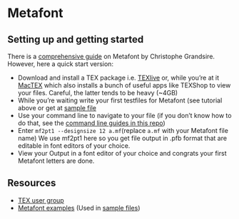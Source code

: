 # Metafont

## Setting up and getting started

There is a [comprehensive guide](http://metafont.tutorial.free.fr/downloads/mftut.pdf) on Metafont by Christophe Grandsire. However, here a quick start version:

- Download and install a TEX package i.e. [TEXlive](https://tug.org/texlive/acquire-netinstall.html) or, while you’re at it [MacTEX](https://www.tug.org/mactex/mactex-download.html) which also installs a bunch of useful apps like TEXShop to view your files. Careful, the latter tends to be heavy (~4GB)
- While you’re waiting write your first testfiles for Metafont (see tutorial above or get at [sample file](./metafont-samples) 
- Use your command line to navigate to your file (if you don’t know how to do that, see the [command line guides in this repo](../README.md#command-line))
- Enter ```mf2pt1 --designsize 12 a.mf```(replace ```a.mf``` with your Metafont file name) We use mf2pt1 here so you get file output in .pfb format that are editable in font editors of your choice.
- View your Output in a font editor of your choice and congrats your first Metafont letters are done.

## Resources

- [TEX user group](https://www.tug.org/)
- [Metafont examples](https://www.win.tue.nl/~aeb/tex/mf/metafont.html) (Used in [sample files](./metafont-samples))

